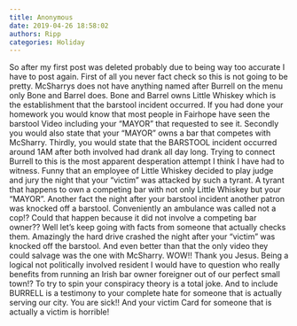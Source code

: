 ```yaml
---
title: Anonymous
date: 2019-04-26 18:58:02
authors: Ripp
categories: Holiday
---
```


 So after my first post was deleted probably due to being way too accurate I have to post again. First of all you never fact check so this is not going to be pretty.  McSharrys does not have anything named after Burrell on the menu only Bone and Barrel does. Bone and Barrel owns Little Whiskey which is the establishment that the barstool incident occurred.  If you had done your homework you would know that most people in Fairhope have seen the barstool
Video including your “MAYOR” that requested to see it. Secondly you would also state that your “MAYOR” owns a bar that competes with McSharry. Thirdly, you would state that the BARSTOOL incident occurred around 1AM after both involved had drank all day long. Trying to connect Burrell to this is the most apparent desperation attempt I think I have had to witness. Funny that an employee of Little Whiskey decided to play judge and jury the night that your “victim” was attacked by such a tyrant. A tyrant that happens to own a competing bar with not only Little Whiskey but your “MAYOR”.  Another fact the night after your barstool incident another patron was knocked off a barstool. Conveniently an ambulance was called not a cop!?  Could that happen because it did not involve a competing bar owner??  Well let’s keep going with facts from someone that actually checks them. Amazingly the hard drive crashed the night after your “victim” was knocked off the barstool. And even better than that the only video they could salvage was the one with McSharry. WOW!!  Thank you Jesus. Being a logical not politically involved resident I would have to question who really benefits from running an Irish bar owner foreigner out of our perfect small town!?  To try to spin your conspiracy theory is a total joke. And to include BURRELL is a testimony to your complete hate for someone that is actually serving our city.  You are sick!!  And your victim
Card for someone that is actually a victim is horrible!